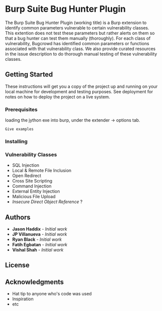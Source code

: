 # Burp Suite Bug Hunter Plugin

The Burp Suite Bug Hunter Plugin (working title) is a Burp extension to identify common parameters vulnerable to certain vulnerability classes. This extention does not test these parameters but rather alerts on them so that a bug hunter can test them manually (thoroughly). For each class of vulnerability, Bugcrowd has identified common parameters or functions associated with that vulnerability class. We also provide curated resources in the issue description to do thorough manual testing of these vulnerability classes.

## Getting Started

These instructions will get you a copy of the project up and running on your local machine for development and testing purposes. See deployment for notes on how to deploy the project on a live system.

### Prerequisites

loading the jython exe into burp, under the extender -> options tab.
```
Give examples
```

### Installing


### Vulnerability Classes

* SQL Injection
* Local & Remote File Inclusion
* Open Redirect
* Cross Site Scripting
* Command Injection
* External Entity Injection
* Malicious File Upload
* *Insecure Direct Object Reference* ?


## Authors

* **Jason Haddix** - *Initial work* 
* **JP Villanueva** - *Initial work* 
* **Ryan Black** - *Initial work* 
* **Fatih Egbatan** - *Initial work*
* **Vishal Shah** - *Initial work*


## License



## Acknowledgments

* Hat tip to anyone who's code was used
* Inspiration
* etc
